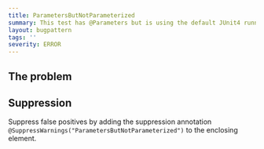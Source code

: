 ```yaml
---
title: ParametersButNotParameterized
summary: This test has @Parameters but is using the default JUnit4 runner. The parameters will have no effect.
layout: bugpattern
tags: ''
severity: ERROR
---
```


<!--
*** AUTO-GENERATED, DO NOT MODIFY ***
To make changes, edit the @BugPattern annotation or the explanation in docs/bugpattern.
-->


## The problem


## Suppression
Suppress false positives by adding the suppression annotation `@SuppressWarnings("ParametersButNotParameterized")` to the enclosing element.
